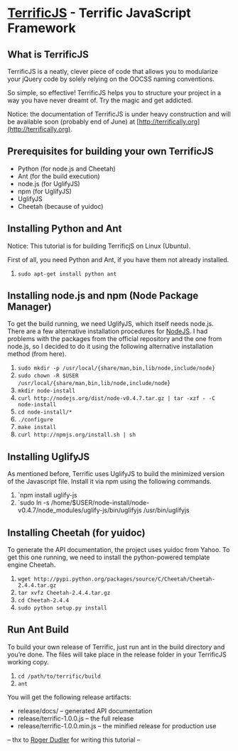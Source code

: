 [TerrificJS](http://terrifically.org) - Terrific JavaScript Framework
=====================================================================

What is TerrificJS
------------------

TerrificJS is a neatly, clever piece of code that allows you to modularize your jQuery code by solely relying on the OOCSS naming conventions.

So simple, so effective! TerrificJS helps you to structure your project in a way you have never dreamt of. Try the magic and get addicted.

Notice: the documentation of TerrificJS is under heavy construction and will be available soon (probably end of June) at [http://terrifically.org](http://terrifically.org).


Prerequisites for building your own TerrificJS
----------------------------------------------

* Python (for node.js and Cheetah)
* Ant (for the build execution)
* node.js (for UglifyJS)
* npm (for UglifyJS)
* UglifyJS
* Cheetah (because of yuidoc)


Installing Python and Ant
--------------------------

Notice: This tutorial is for building TerrificjS on Linux (Ubuntu).

First of all, you need Python and Ant, if you have them not already installed.

1. `sudo apt-get install python ant`


Installing node.js and npm (Node Package Manager)
-------------------------------------------------

To get the build running, we need UglifyJS, which itself needs node.js. There are a few alternative installation procedures for [NodeJS](http://nodejs.org/). I had problems with the packages
from the official repository and the one from node.js, so I decided to do it using the following alternative installation method (from here).

1. `sudo mkdir -p /usr/local/{share/man,bin,lib/node,include/node}`
2. `sudo chown -R $USER /usr/local/{share/man,bin,lib/node,include/node`}
3. `mkdir node-install`
4. `curl http://nodejs.org/dist/node-v0.4.7.tar.gz | tar -xzf - -C node-install`
5. `cd node-install/*`
6. `./configure`
7. `make install`
8. `curl http://npmjs.org/install.sh | sh`


Installing UglifyJS
-------------------

As mentioned before, Terrific uses UglifyJS to build the minimized version of the Javascript file. Install it via npm using the following commands.

1. `npm install uglify-js
2. `sudo ln -s /home/$USER/node-install/node-v0.4.7/node_modules/uglify-js/bin/uglifyjs /usr/bin/uglifyjs


Installing Cheetah (for yuidoc)
-------------------------------

To generate the API documentation, the project uses yuidoc from Yahoo. To get this one running, we need to install the python-powered template engine Cheetah.

1. `wget http://pypi.python.org/packages/source/C/Cheetah/Cheetah-2.4.4.tar.gz`
2. `tar xvfz Cheetah-2.4.4.tar.gz`
3. `cd Cheetah-2.4.4`
4. `sudo python setup.py install`


Run Ant Build
-------------

To build your own release of Terrific, just run ant in the build directory and you’re done. The files will take place in the release folder in your TerrificJS working copy.

1. `cd /path/to/terrific/build`
2. `ant`


You will get the following release artifacts:

* release/docs/ – generated API documentation
* release/terrific-1.0.0.js – the full release
* release/terrific-1.0.0.min.js – the minified release for production use

– thx to [Roger Dudler](https://github.com/rogerdudler) for writing this tutorial –
